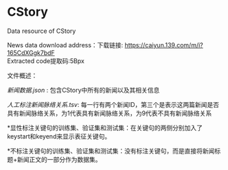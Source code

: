 # CStory
Data resource of CStory

News data download address：下载链接: https://caiyun.139.com/m/i?165CdXGgk7bdF  
Extracted code提取码:5Bpx  

文件概述：

*新闻数据.json* : 包含CStory中所有的新闻以及其相关信息

*人工标注新闻脉络关系.tsv*: 每一行有两个新闻ID，第三个是表示这两篇新闻是否具有新闻脉络关系，为1代表具有新闻脉络关系，为9代表不具有新闻脉络关系

*显性标注关键句的训练集、验证集和测试集：在关键句的两侧分别加入了keystart和keyend来显示表征关键句。

*不标注关键句的训练集、验证集和测试集：没有标注关键句，而是直接将新闻标题+新闻正文的一部分作为数据集。

